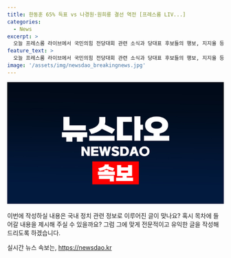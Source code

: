 ```yaml
---
title: 한동훈 65% 득표 vs 나경원·원희룡 결선 역전 [프레스룸 LIV...]
categories:
  - News
excerpt: >
  오늘 프레스룸 라이브에서 국민의힘 전당대회 관련 소식과 당대표 후보들의 행보, 지지율 등이 논의되었다. 더불어민주당 정책위 부의장 서정욱 변호사와 성치훈이 출연하여 정책 관련 이슈를 다뤘다. #MBN #프레스룸LIVE #프레스룸라이브
feature_text: >
  오늘 프레스룸 라이브에서 국민의힘 전당대회 관련 소식과 당대표 후보들의 행보, 지지율 등이 논의되었다. 더불어민주당 정책위 부의장 서정욱 변호사와 성치훈이 출연하여 정책 관련 이슈를 다뤘다. #MBN #프레스룸LIVE #프레스룸라이브
image: '/assets/img/newsdao_breakingnews.jpg'
---
```


<p><img src="/assets/img/newsdao_breakingnews.jpg" alt="firstkoreanews 속보" /></p>

<p>이번에 작성하실 내용은 국내 정치 관련 정보로 이루어진 글이 맞나요? 혹시 목차에 들어갈 내용을 제시해 주실 수 있을까요? 그럼 그에 맞게 전문적이고 유익한 글을 작성해 드리도록 하겠습니다.</p>
실시간 뉴스 속보는, <a href="https://newsdao.kr" rel="dofollow">https://newsdao.kr</a>


